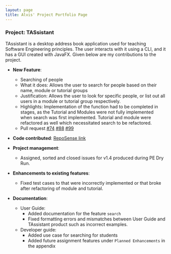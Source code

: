 ```yaml
---
layout: page
title: Alvis' Project Portfolio Page
---
```


### Project: TASsistant
TAssistant is a desktop address book application used for teaching Software Engineering principles.
The user interacts with it using a CLI, and it has a GUI created with JavaFX.
Given below are my contributions to the project.
* **New Feature**:
  * Searching of people
  - What it does: Allows the user to search for people based on their name, module or tutorial groups
  - Justification: Allows the user to look for specific people, or list out all users in a module or tutorial group respectively.
  - Highlights: Implementation of the function had to be completed in stages, as the Tutorial and Modules were not fully implemented when search was first implemented. Tutorial and module were refactored as well which necessitated search to be refactored.
  - Pull request [\#74](https://github.com/AY2324S1-CS2103T-F12-3/tp/pull/74) [\#88](https://github.com/AY2324S1-CS2103T-F12-3/tp/pull/88) [\#99](https://github.com/AY2324S1-CS2103T-F12-3/tp/pull/99)

* **Code contributed**: [RepoSense link](https://nus-cs2103-ay2324s1.github.io/tp-dashboard/?breakdown=true&search=supermii2&sort=groupTitle%20dsc&sortWithin=title&timeframe=commit&mergegroup=&groupSelect=groupByAuthors&since=2023-09-22&checkedFileTypes=docs~functional-code~test-code~other&tabOpen=false)

* **Project management**:
  * Assigned, sorted and closed issues for v1.4 produced during PE Dry Run.

* **Enhancements to existing features**:
  * Fixed test cases to that were incorrectly implemented or that broke after refactoring of module and tutorial.

* **Documentation**:
  - User Guide:
    - Added documentation for the feature `search`
    - Fixed formatting errors and mismatches between User Guide and TAssistant product such as incorrect examples.
  - Developer guide:
    - Added use case for searching for students
    - Added future assignment features under `Planned Enhancements` in the appendix
